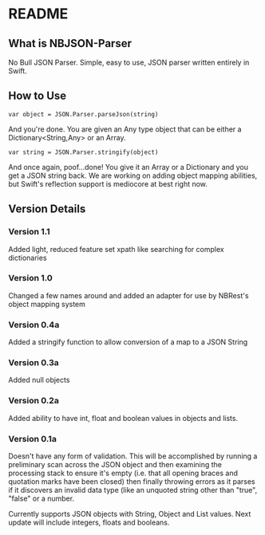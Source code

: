 # README

## What is NBJSON-Parser

No Bull JSON Parser.  Simple, easy to use, JSON parser written entirely in Swift.

## How to Use
    
    var object = JSON.Parser.parseJson(string)

And you're done.  You are given an Any type object that can be either a Dictionary<String,Any> or an Array<Any>.

    var string = JSON.Parser.stringify(object)
    
And once again, poof...done!  You give it an Array or a Dictionary and you get a JSON string back.  We are working on adding object mapping abilities, but Swift's reflection support is mediocore at best right now.

## Version Details

### Version 1.1

Added light, reduced feature set xpath like searching for complex dictionaries

### Version 1.0

Changed a few names around and added an adapter for use by NBRest's object mapping system

### Version 0.4a

Added a stringify function to allow conversion of a map to a JSON String

### Version 0.3a

Added null objects

### Version 0.2a

Added ability to have int, float and boolean values in objects and lists.

### Version 0.1a

Doesn't have any form of validation.  This will be accomplished by running a preliminary scan across the JSON object and then examining the processing stack to ensure it's empty (i.e. that all opening braces and quotation marks have been closed) then finally throwing errors as it parses if it discovers an invalid data type (like an unquoted string other than "true", "false" or a number.

Currently supports JSON objects with String, Object and List values.  Next update will include integers, floats and booleans.
